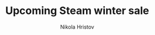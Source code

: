 ---
layout: home
class: post
title: "Upcoming Steam winter sale"
categories: [Steam, winter, sale]
description: Steam announced the winter sale
author: Nikola Hristov
image_src: /imgs/steam-winter-sale.jpg
---